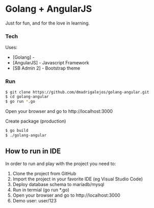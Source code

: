 # Golang + AngularJS

Just for fun, and for the love in learning.

### Tech

Uses:

* [Golang] -
* [AngularJS] - Javascript Framework
* [SB Admin 2] - Bootstrap theme

### Run

```sh
$ git clone https://github.com/dmadrigalejos/golang-angular.git
$ cd golang-angular
$ go run *.go
```

Open your browser and go to http://localhost:3000

Create package (production)

```sh
$ go build
$ ./golang-angular
```

## How to run in IDE
In order to run and play with the project you need to:
1. Clone the project from GitHub
2. Import the project in your favorite IDE (eg Visual Studio Code)
3. Deploy database schema to mariadb/mysql
4. Run in termial (go run *.go)
5. Open your browser and go to http://localhost:3000
6. Demo user: user/123
